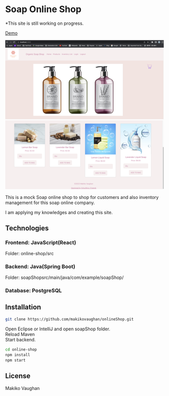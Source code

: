 # Soap Online Shop

\*This site is still working on progress.

[Demo](ScreenImage/demo-copy_8Lixf0dT.mp4)

![Screen1](ScreenImage/Screen1.png)
![Screen2](ScreenImage/Screen2.png)

This is a mock Soap online shop to shop for customers and also inventory management for this soap online company.

I am applying my knowledges and creating this site.

## Technologies

### Frontend: JavaScript(React)

Folder: online-shop/src<br/>

### Backend: Java(Spring Boot)

Folder: soapShopsrc/main/java/com/example/soapShop/ <br/>

### Database: PostgreSQL <br/>

## Installation

```bash
git clone https://github.com/makikovaughan/onlineShop.git
```

Open Eclipse or IntelliJ and open soapShop folder.
<br/>
Reload Maven <br/>
Start backend.

```bash
cd online-shop
npm install
npm start
```

## License

Makiko Vaughan
